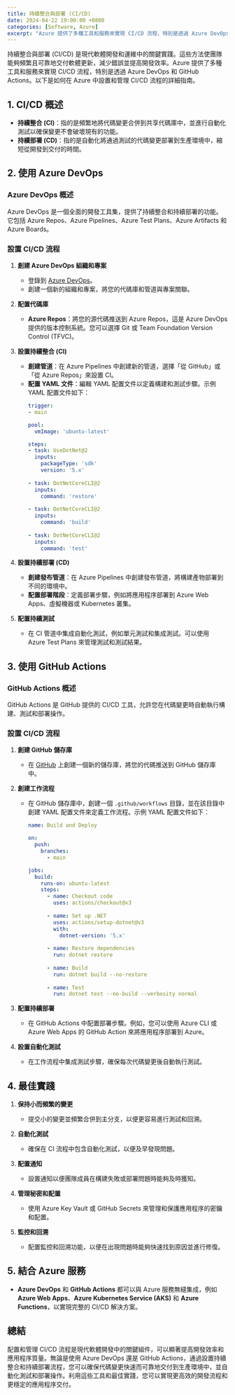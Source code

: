 ```yaml
---
title: 持續整合與部署 (CI/CD)
date: 2024-04-22 19:00:00 +0800
categories: [Software, Azure]
excerpt: "Azure 提供了多種工具和服務來實現 CI/CD 流程，特別是透過 Azure DevOps 和 GitHub Actions。"
---
```


持續整合與部署 (CI/CD) 是現代軟體開發和運維中的關鍵實踐。這些方法使團隊能夠頻繁且可靠地交付軟體更新，減少錯誤並提高開發效率。Azure 提供了多種工具和服務來實現 CI/CD 流程，特別是透過 Azure DevOps 和 GitHub Actions。以下是如何在 Azure 中設置和管理 CI/CD 流程的詳細指南。

## **1. CI/CD 概述**

- **持續整合 (CI)**：指的是頻繁地將代碼變更合併到共享代碼庫中，並進行自動化測試以確保變更不會破壞現有的功能。
- **持續部署 (CD)**：指的是自動化將通過測試的代碼變更部署到生產環境中，縮短從開發到交付的時間。

## **2. 使用 Azure DevOps**

### **Azure DevOps 概述**
Azure DevOps 是一個全面的開發工具集，提供了持續整合和持續部署的功能。它包括 Azure Repos、Azure Pipelines、Azure Test Plans、Azure Artifacts 和 Azure Boards。

### **設置 CI/CD 流程**

1. **創建 Azure DevOps 組織和專案**
   - 登錄到 [Azure DevOps](https://dev.azure.com)。
   - 創建一個新的組織和專案，將您的代碼庫和管道與專案關聯。

2. **配置代碼庫**
   - **Azure Repos**：將您的源代碼推送到 Azure Repos，這是 Azure DevOps 提供的版本控制系統。您可以選擇 Git 或 Team Foundation Version Control (TFVC)。

3. **設置持續整合 (CI)**
   - **創建管道**：在 Azure Pipelines 中創建新的管道，選擇「從 GitHub」或「從 Azure Repos」來設置 CI。
   - **配置 YAML 文件**：編輯 YAML 配置文件以定義構建和測試步驟。示例 YAML 配置文件如下：
     ```yaml
     trigger:
     - main

     pool:
       vmImage: 'ubuntu-latest'

     steps:
     - task: UseDotNet@2
       inputs:
         packageType: 'sdk'
         version: '5.x'
         
     - task: DotNetCoreCLI@2
       inputs:
         command: 'restore'
         
     - task: DotNetCoreCLI@2
       inputs:
         command: 'build'
         
     - task: DotNetCoreCLI@2
       inputs:
         command: 'test'
     ```

4. **設置持續部署 (CD)**
   - **創建發布管道**：在 Azure Pipelines 中創建發布管道，將構建產物部署到不同的環境中。
   - **配置部署階段**：定義部署步驟，例如將應用程序部署到 Azure Web Apps、虛擬機器或 Kubernetes 叢集。

5. **配置持續測試**
   - 在 CI 管道中集成自動化測試，例如單元測試和集成測試。可以使用 Azure Test Plans 來管理測試和測試結果。

## **3. 使用 GitHub Actions**

### **GitHub Actions 概述**
GitHub Actions 是 GitHub 提供的 CI/CD 工具，允許您在代碼變更時自動執行構建、測試和部署操作。

### **設置 CI/CD 流程**

1. **創建 GitHub 儲存庫**
   - 在 [GitHub](https://github.com) 上創建一個新的儲存庫，將您的代碼推送到 GitHub 儲存庫中。

2. **創建工作流程**
   - 在 GitHub 儲存庫中，創建一個 `.github/workflows` 目錄，並在該目錄中創建 YAML 配置文件來定義工作流程。示例 YAML 配置文件如下：
     ```yaml
     name: Build and Deploy

     on:
       push:
         branches:
           - main

     jobs:
       build:
         runs-on: ubuntu-latest
         steps:
           - name: Checkout code
             uses: actions/checkout@v3
             
           - name: Set up .NET
             uses: actions/setup-dotnet@v3
             with:
               dotnet-version: '5.x'
               
           - name: Restore dependencies
             run: dotnet restore
             
           - name: Build
             run: dotnet build --no-restore
             
           - name: Test
             run: dotnet test --no-build --verbosity normal
     ```

3. **配置持續部署**
   - 在 GitHub Actions 中配置部署步驟。例如，您可以使用 Azure CLI 或 Azure Web Apps 的 GitHub Action 來將應用程序部署到 Azure。

4. **設置自動化測試**
   - 在工作流程中集成測試步驟，確保每次代碼變更後自動執行測試。

## **4. 最佳實踐**

1. **保持小而頻繁的變更**
   - 提交小的變更並頻繁合併到主分支，以便更容易進行測試和回溯。

2. **自動化測試**
   - 確保在 CI 流程中包含自動化測試，以便及早發現問題。

3. **配置通知**
   - 設置通知以便團隊成員在構建失敗或部署問題時能夠及時獲知。

4. **管理秘密和配置**
   - 使用 Azure Key Vault 或 GitHub Secrets 來管理和保護應用程序的密鑰和配置。

5. **監控和回溯**
   - 配置監控和回溯功能，以便在出現問題時能夠快速找到原因並進行修復。

## **5. 結合 Azure 服務**

- **Azure DevOps** 和 **GitHub Actions** 都可以與 Azure 服務無縫集成，例如 **Azure Web Apps**、**Azure Kubernetes Service (AKS)** 和 **Azure Functions**，以實現完整的 CI/CD 解決方案。

## **總結**

配置和管理 CI/CD 流程是現代軟體開發中的關鍵組件，可以顯著提高開發效率和應用程序質量。無論是使用 Azure DevOps 還是 GitHub Actions，通過設置持續整合和持續部署流程，您可以確保代碼變更快速而可靠地交付到生產環境中，並自動化測試和部署操作。利用這些工具和最佳實踐，您可以實現更高效的開發流程和更穩定的應用程序交付。
